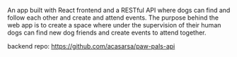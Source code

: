 An app built with React frontend and a RESTful API where dogs can find and follow each other and create and attend events. The purpose behind the web app is to create a space where under the supervision of their human dogs can find new dog friends and create events to attend together. 

backend repo: https://github.com/acasarsa/paw-pals-api
